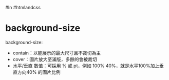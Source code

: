 #ln #htmlandcss 

# background-size

background-size:
- contain：以能展示的最大尺寸且不裁切為主
- cover：圖片放大至滿版，多餘的會被裁切
- 水平/垂直 數值：可採用 % 或 pt，例如 100% 40%，就是水平100%加上垂直方向40% 的圖片比例